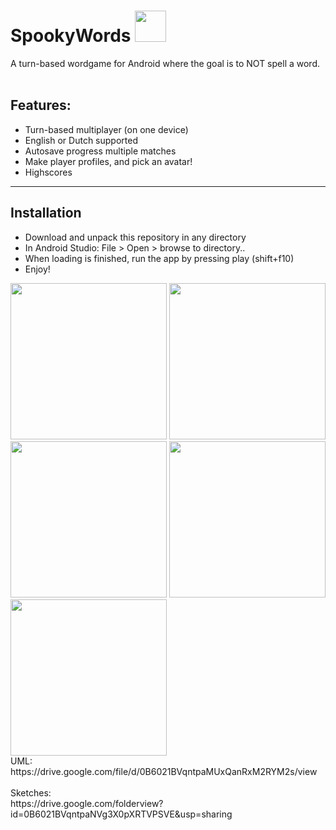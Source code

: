 # SpookyWords <img width="50px" src="http://i.imgur.com/EDsDqhR.png">  <br />


A turn-based wordgame for Android where the goal is to NOT spell a word. <br />
<br />
## Features:
*	Turn-based multiplayer (on one device)
*	English or Dutch supported
*	Autosave progress multiple matches
*	Make player profiles, and pick an avatar!
*	Highscores<br/>

***

## Installation
*	Download and unpack this repository in any directory
* In Android Studio: File > Open >  browse to directory..
*	When loading is finished, run the app by pressing play (shift+f10)
*	Enjoy!

<img width="250px" src="http://i.imgur.com/VMifcgd.png">
<img width="250px" src="http://i.imgur.com/0l4FZq9.png">
<img width="250px" src="http://i.imgur.com/jlmNxYg.png">
<img width="250px" src="http://i.imgur.com/BxZcfri.png">
<img width="250px" src="http://i.imgur.com/xgAaGej.png">
<br />
UML: <br />
https://drive.google.com/file/d/0B6021BVqntpaMUxQanRxM2RYM2s/view
<br />
<br />
Sketches: <br />
https://drive.google.com/folderview?id=0B6021BVqntpaNVg3X0pXRTVPSVE&usp=sharing
